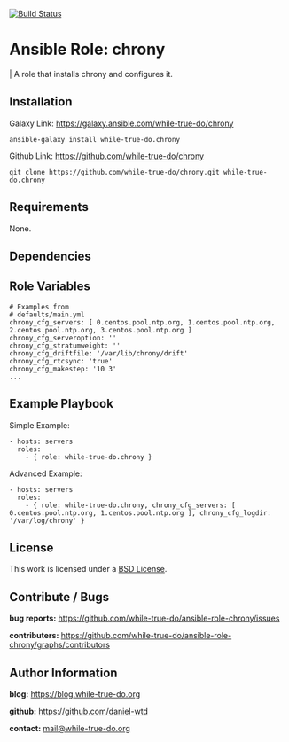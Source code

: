 [![Build Status](https://travis-ci.org/while-true-do/ansible-role-chrony.svg?branch=master)](https://travis-ci.org/while-true-do/ansible-role-chrony)

# Ansible Role: chrony
| A role that installs chrony and configures it.

## Installation

Galaxy Link: <https://galaxy.ansible.com/while-true-do/chrony>

```
ansible-galaxy install while-true-do.chrony
```

Github Link: <https://github.com/while-true-do/chrony>

```
git clone https://github.com/while-true-do/chrony.git while-true-do.chrony
```

## Requirements

None.

## Dependencies

## Role Variables

```
# Examples from
# defaults/main.yml
chrony_cfg_servers: [ 0.centos.pool.ntp.org, 1.centos.pool.ntp.org, 2.centos.pool.ntp.org, 3.centos.pool.ntp.org ]
chrony_cfg_serveroption: ''
chrony_cfg_stratumweight: ''
chrony_cfg_driftfile: '/var/lib/chrony/drift'
chrony_cfg_rtcsync: 'true'
chrony_cfg_makestep: '10 3'
...

```

## Example Playbook

Simple Example:

```
- hosts: servers 
  roles:
    - { role: while-true-do.chrony }
```

Advanced Example:

```
- hosts: servers 
  roles:
    - { role: while-true-do.chrony, chrony_cfg_servers: [ 0.centos.pool.ntp.org, 1.centos.pool.ntp.org ], chrony_cfg_logdir: '/var/log/chrony' }
```

## License

This work is licensed under a [BSD License](https://opensource.org/licenses/BSD-3-Clause).

## Contribute / Bugs

**bug reports:** <https://github.com/while-true-do/ansible-role-chrony/issues>

**contributers:** <https://github.com/while-true-do/ansible-role-chrony/graphs/contributors>

## Author Information

**blog:** <https://blog.while-true-do.org>

**github:** <https://github.com/daniel-wtd>

**contact:** [mail@while-true-do.org](mailto:mail@while-true-do.org)
